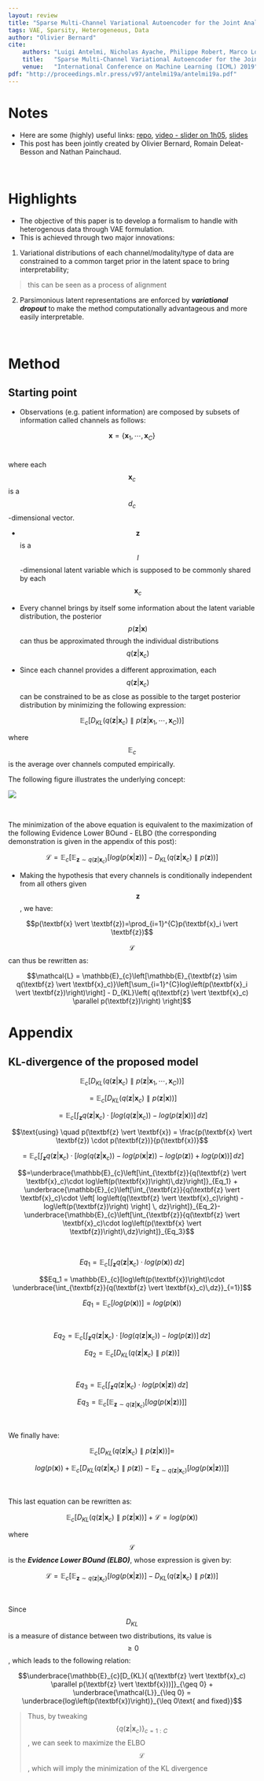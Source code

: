 ```yaml
---
layout: review
title: "Sparse Multi-Channel Variational Autoencoder for the Joint Analysis of Heterogeneous Data"
tags: VAE, Sparsity, Heterogeneous, Data
author: "Olivier Bernard"
cite:
    authors: "Luigi Antelmi, Nicholas Ayache, Philippe Robert, Marco Lorenzi"
    title:   "Sparse Multi-Channel Variational Autoencoder for the Joint Analysis of Heterogeneous Data"
    venue:   "International Conference on Machine Learning (ICML) 2019"
pdf: "http://proceedings.mlr.press/v97/antelmi19a/antelmi19a.pdf"
---
```


# Notes

* Here are some (highly) useful links: [repo](https://github.com/ggbioing/mcvae), [video - slider on 1h05](https://youtube.videoken.com/embed/n5e2qNQ-h6E?tocitem=67), [slides](https://icml.cc/media/Slides/icml/2019/hallb(12-16-00)-12-17-00-5118-sparse_multi-ch.pdf)
* This post has been jointly created by Olivier Bernard, Romain Deleat-Besson and Nathan Painchaud.

&nbsp;

# Highlights

* The objective of this paper is to develop a formalism to handle with heterogenous data through VAE formulation.
* This is achieved through two major innovations: 

1) Variational distributions of each channel/modality/type of data are constrained to a common target prior in the latent space to bring interpretability;
> this can be seen as a process of alignment 

2) Parsimonious latent representations are enforced by ***variational dropout*** to make the method computationally advantageous and more easily interpretable.

&nbsp;

# Method

## Starting point

* Observations (e.g. patient information) are composed by subsets of information called channels as follows:

$$\textbf{x}=\{\textbf{x}_1,\cdots,\textbf{x}_C\}$$ 

$$\quad \quad$$ where each $$\textbf{x}_c$$ is a $$d_c$$-dimensional vector.

* $$\textbf{z}$$ is a $$l$$-dimensional latent variable which is supposed to be commonly shared by each $$\textbf{x}_c$$

* Every channel brings by itself some information about the latent variable distribution, the posterior $$p(\textbf{z} \vert \textbf{x})$$ can thus be approximated through the individual distributions $$q(\textbf{z} \vert \textbf{x}_c)$$

* Since each channel provides a different approximation, each $$q(\textbf{z} \vert \textbf{x}_c)$$ can be constrained to be as close as possible to the target posterior distribution by minimizing the following expression:

$$\mathbb{E}_{c}[D_{KL}\left( q(\textbf{z} \vert \textbf{x}_c) \parallel p(\textbf{z} \vert \textbf{x}_1,\cdots,\textbf{x}_C)\right)]$$

where $$\mathbb{E}_{c}$$ is the average over channels computed empirically.

The following figure illustrates the underlying concept:

![](/collections/images/smcvae/modeling_encoder_side.jpg)

&nbsp;

The minimization of the above equation is equivalent to the maximization of the following Evidence Lower BOund - ELBO (the corresponding demonstration is given in the appendix of this post):

$$\mathcal{L} = \mathbb{E}_{c}\left[\mathbb{E}_{\textbf{z} \sim q(\textbf{z} \vert \textbf{x}_c)}[log\left(p(\textbf{x} \vert \textbf{z})\right)] - D_{KL}\left( q(\textbf{z} \vert \textbf{x}_c) \parallel p(\textbf{z})\right) \right]$$

* Making the hypothesis that every channels is conditionally independent from all others given $$\textbf{z}$$, we have:

$$p(\textbf{x} \vert \textbf{z})=\prod_{i=1}^{C}p(\textbf{x}_i \vert \textbf{z})$$

$$\mathcal{L}$$ can thus be rewritten as:

$$\mathcal{L} = \mathbb{E}_{c}\left[\mathbb{E}_{\textbf{z} \sim q(\textbf{z} \vert \textbf{x}_c)}\left[\sum_{i=1}^{C}log\left(p(\textbf{x}_i \vert \textbf{z})\right)\right] - D_{KL}\left( q(\textbf{z} \vert \textbf{x}_c) \parallel p(\textbf{z})\right) \right]$$


# Appendix

## KL-divergence of the proposed model

$$\mathbb{E}_{c}[D_{KL}\left( q(\textbf{z} \vert \textbf{x}_c) \parallel p(\textbf{z} \vert \textbf{x}_1,\cdots,\textbf{x}_C)\right)]$$

$$=\mathbb{E}_{c}[D_{KL}( q(\textbf{z} \vert \textbf{x}_c) \parallel p(\textbf{z} \vert \textbf{x}))]$$

$$=\mathbb{E}_{c}\left[\int_{\textbf{z}}{q(\textbf{z} \vert \textbf{x}_c)\cdot \left[ log\left(q(\textbf{z} \vert \textbf{x}_c)\right) - log\left(p(\textbf{z} \vert \textbf{x})\right) \right] \, dz}\right]$$

$$\text{using} \quad p(\textbf{z} \vert \textbf{x}) = \frac{p(\textbf{x} \vert \textbf{z}) \cdot p(\textbf{z})}{p(\textbf{x})}$$

$$=\mathbb{E}_{c}\left[\int_{\textbf{z}}{q(\textbf{z} \vert \textbf{x}_c)\cdot \left[ log\left(q(\textbf{z} \vert \textbf{x}_c)\right) - log\left(p(\textbf{x} \vert \textbf{z})\right) - log\left(p(\textbf{z})\right) + log\left(p(\textbf{x})\right) \right] \, dz}\right]$$

$$=\underbrace{\mathbb{E}_{c}\left[\int_{\textbf{z}}{q(\textbf{z} \vert \textbf{x}_c)\cdot log\left(p(\textbf{x})\right)\,dz}\right]}_{Eq_1} + \underbrace{\mathbb{E}_{c}\left[\int_{\textbf{z}}{q(\textbf{z} \vert \textbf{x}_c)\cdot \left[ log\left(q(\textbf{z} \vert \textbf{x}_c)\right) - log\left(p(\textbf{z})\right) \right] \, dz}\right]}_{Eq_2}-\underbrace{\mathbb{E}_{c}\left[\int_{\textbf{z}}{q(\textbf{z} \vert \textbf{x}_c)\cdot log\left(p(\textbf{x} \vert \textbf{z})\right)\,dz}\right]}_{Eq_3}$$

&nbsp;

$$Eq_1 = \mathbb{E}_{c}\left[\int_{\textbf{z}}{q(\textbf{z} \vert \textbf{x}_c)\cdot log\left(p(\textbf{x})\right)\,dz}\right]$$

$$Eq_1 = \mathbb{E}_{c}[log\left(p(\textbf{x})\right)\cdot \underbrace{\int_{\textbf{z}}{q(\textbf{z} \vert \textbf{x}_c)\,dz}}_{=1}]$$

$$Eq_1 = \mathbb{E}_{c}[log\left(p(\textbf{x})\right)] = log\left(p(\textbf{x})\right)$$

&nbsp;

$$Eq_2 = \mathbb{E}_{c}\left[\int_{\textbf{z}}{q(\textbf{z} \vert \textbf{x}_c)\cdot \left[ log\left(q(\textbf{z} \vert \textbf{x}_c)\right) - log\left(p(\textbf{z})\right) \right] \, dz}\right]$$

$$Eq_2 = \mathbb{E}_{c}\left[D_{KL}\left( q(\textbf{z} \vert \textbf{x}_c) \parallel p(\textbf{z})\right)\right]$$

&nbsp;

$$Eq_3 = \mathbb{E}_{c}\left[\int_{\textbf{z}}{q(\textbf{z} \vert \textbf{x}_c)\cdot log\left(p(\textbf{x} \vert \textbf{z})\right)\,dz}\right]$$

$$Eq_3 = \mathbb{E}_{c}\left[ \mathbb{E}_{\textbf{z} \sim q(\textbf{z} \vert \textbf{x}_c)}[log\left(p(\textbf{x} \vert \textbf{z})\right)] \right]$$

&nbsp;

We finally have:

$$\mathbb{E}_{c}[D_{KL}( q(\textbf{z} \vert \textbf{x}_c) \parallel p(\textbf{z} \vert \textbf{x}))] = $$

$$log\left(p(\textbf{x})\right) + \mathbb{E}_{c}\left[D_{KL}\left( q(\textbf{z} \vert \textbf{x}_c) \parallel p(\textbf{z})\right) - \mathbb{E}_{\textbf{z} \sim q(\textbf{z} \vert \textbf{x}_c)}[log\left(p(\textbf{x} \vert \textbf{z})\right)] \right]$$

&nbsp;

This last equation can be rewritten as:

$$\mathbb{E}_{c}[D_{KL}( q(\textbf{z} \vert \textbf{x}_c) \parallel p(\textbf{z} \vert \textbf{x}))] + \mathcal{L}= log\left(p(\textbf{x})\right)$$

where $$\mathcal{L}$$ is the ***Evidence Lower BOund (ELBO)***, whose expression is given by:

$$\mathcal{L} = \mathbb{E}_{c}\left[\mathbb{E}_{\textbf{z} \sim q(\textbf{z} \vert \textbf{x}_c)}[log\left(p(\textbf{x} \vert \textbf{z})\right)] - D_{KL}\left( q(\textbf{z} \vert \textbf{x}_c) \parallel p(\textbf{z})\right) \right]$$

&nbsp;

Since $$D_{KL}$$ is a measure of distance between two distributions, its value is $$\geq 0$$, which leads to the following relation:

$$\underbrace{\mathbb{E}_{c}[D_{KL}( q(\textbf{z} \vert \textbf{x}_c) \parallel p(\textbf{z} \vert \textbf{x}))]}_{\geq 0} + \underbrace{\mathcal{L}}_{\leq 0} = \underbrace{log\left(p(\textbf{x})\right)}_{\leq 0\text{ and fixed}}$$

> Thus, by tweaking $$\{q(\textbf{z} \vert \textbf{x}_c)\}_{c=1:C}$$, we can seek to maximize the ELBO $$\mathcal{L}$$, which will imply the minimization of the KL divergence 



